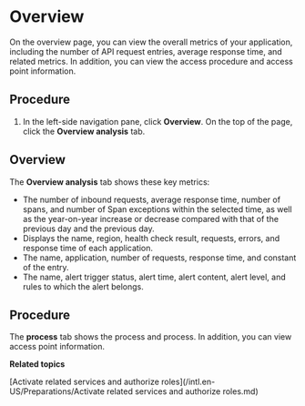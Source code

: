 # Overview

On the overview page, you can view the overall metrics of your application, including the number of API request entries, average response time, and related metrics. In addition, you can view the access procedure and access point information.

## Procedure

1.  In the left-side navigation pane, click **Overview**. On the top of the page, click the **Overview analysis** tab.

## Overview

The **Overview analysis** tab shows these key metrics:

-   The number of inbound requests, average response time, number of spans, and number of Span exceptions within the selected time, as well as the year-on-year increase or decrease compared with that of the previous day and the previous day.
-   Displays the name, region, health check result, requests, errors, and response time of each application.
-   The name, application, number of requests, response time, and constant of the entry.
-   The name, alert trigger status, alert time, alert content, alert level, and rules to which the alert belongs.

## Procedure

The **process** tab shows the process and process. In addition, you can view access point information.

**Related topics**  


[Activate related services and authorize roles](/intl.en-US/Preparations/Activate related services and authorize roles.md)

